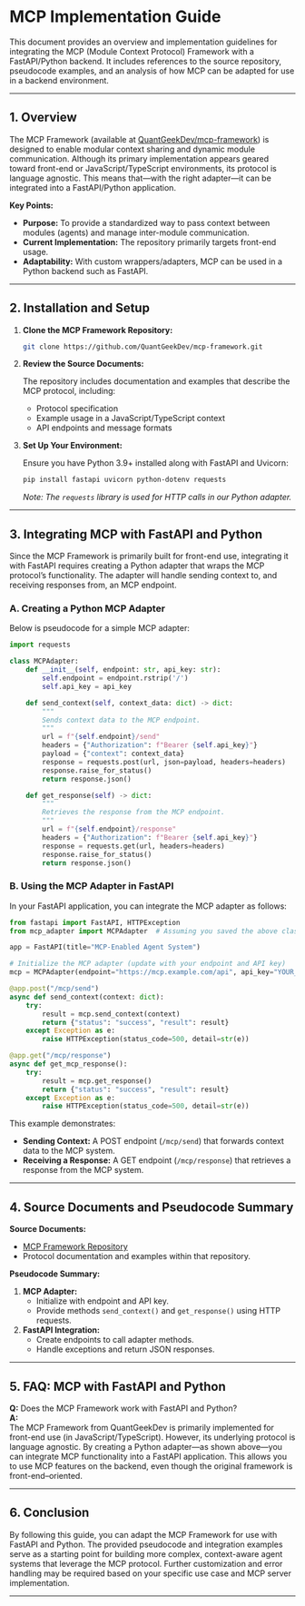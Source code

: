 
# MCP Implementation Guide

This document provides an overview and implementation guidelines for integrating the MCP (Module Context Protocol) Framework with a FastAPI/Python backend. It includes references to the source repository, pseudocode examples, and an analysis of how MCP can be adapted for use in a backend environment.

---

## 1. Overview

The MCP Framework (available at [QuantGeekDev/mcp-framework](https://github.com/QuantGeekDev/mcp-framework)) is designed to enable modular context sharing and dynamic module communication. Although its primary implementation appears geared toward front-end or JavaScript/TypeScript environments, its protocol is language agnostic. This means that—with the right adapter—it can be integrated into a FastAPI/Python application.

**Key Points:**
- **Purpose:** To provide a standardized way to pass context between modules (agents) and manage inter-module communication.
- **Current Implementation:** The repository primarily targets front-end usage.
- **Adaptability:** With custom wrappers/adapters, MCP can be used in a Python backend such as FastAPI.

---

## 2. Installation and Setup

1. **Clone the MCP Framework Repository:**

   ```bash
   git clone https://github.com/QuantGeekDev/mcp-framework.git
   ```

2. **Review the Source Documents:**

   The repository includes documentation and examples that describe the MCP protocol, including:
   - Protocol specification
   - Example usage in a JavaScript/TypeScript context
   - API endpoints and message formats

3. **Set Up Your Environment:**

   Ensure you have Python 3.9+ installed along with FastAPI and Uvicorn:

   ```bash
   pip install fastapi uvicorn python-dotenv requests
   ```

   *Note: The `requests` library is used for HTTP calls in our Python adapter.*

---

## 3. Integrating MCP with FastAPI and Python

Since the MCP Framework is primarily built for front-end use, integrating it with FastAPI requires creating a Python adapter that wraps the MCP protocol’s functionality. The adapter will handle sending context to, and receiving responses from, an MCP endpoint.

### A. Creating a Python MCP Adapter

Below is pseudocode for a simple MCP adapter:

```python
import requests

class MCPAdapter:
    def __init__(self, endpoint: str, api_key: str):
        self.endpoint = endpoint.rstrip('/')
        self.api_key = api_key

    def send_context(self, context_data: dict) -> dict:
        """
        Sends context data to the MCP endpoint.
        """
        url = f"{self.endpoint}/send"
        headers = {"Authorization": f"Bearer {self.api_key}"}
        payload = {"context": context_data}
        response = requests.post(url, json=payload, headers=headers)
        response.raise_for_status()
        return response.json()

    def get_response(self) -> dict:
        """
        Retrieves the response from the MCP endpoint.
        """
        url = f"{self.endpoint}/response"
        headers = {"Authorization": f"Bearer {self.api_key}"}
        response = requests.get(url, headers=headers)
        response.raise_for_status()
        return response.json()
```

### B. Using the MCP Adapter in FastAPI

In your FastAPI application, you can integrate the MCP adapter as follows:

```python
from fastapi import FastAPI, HTTPException
from mcp_adapter import MCPAdapter  # Assuming you saved the above class in mcp_adapter.py

app = FastAPI(title="MCP-Enabled Agent System")

# Initialize the MCP adapter (update with your endpoint and API key)
mcp = MCPAdapter(endpoint="https://mcp.example.com/api", api_key="YOUR_MCP_API_KEY")

@app.post("/mcp/send")
async def send_context(context: dict):
    try:
        result = mcp.send_context(context)
        return {"status": "success", "result": result}
    except Exception as e:
        raise HTTPException(status_code=500, detail=str(e))

@app.get("/mcp/response")
async def get_mcp_response():
    try:
        result = mcp.get_response()
        return {"status": "success", "result": result}
    except Exception as e:
        raise HTTPException(status_code=500, detail=str(e))
```

This example demonstrates:
- **Sending Context:** A POST endpoint (`/mcp/send`) that forwards context data to the MCP system.
- **Receiving a Response:** A GET endpoint (`/mcp/response`) that retrieves a response from the MCP system.

---

## 4. Source Documents and Pseudocode Summary

**Source Documents:**
- [MCP Framework Repository](https://github.com/QuantGeekDev/mcp-framework)
- Protocol documentation and examples within that repository.

**Pseudocode Summary:**
1. **MCP Adapter:**
   - Initialize with endpoint and API key.
   - Provide methods `send_context()` and `get_response()` using HTTP requests.
2. **FastAPI Integration:**
   - Create endpoints to call adapter methods.
   - Handle exceptions and return JSON responses.

---

## 5. FAQ: MCP with FastAPI and Python

**Q:** Does the MCP Framework work with FastAPI and Python?  
**A:**  
The MCP Framework from QuantGeekDev is primarily implemented for front-end use (in JavaScript/TypeScript). However, its underlying protocol is language agnostic. By creating a Python adapter—as shown above—you can integrate MCP functionality into a FastAPI application. This allows you to use MCP features on the backend, even though the original framework is front-end–oriented.

---

## 6. Conclusion

By following this guide, you can adapt the MCP Framework for use with FastAPI and Python. The provided pseudocode and integration examples serve as a starting point for building more complex, context-aware agent systems that leverage the MCP protocol. Further customization and error handling may be required based on your specific use case and MCP server implementation.

---
